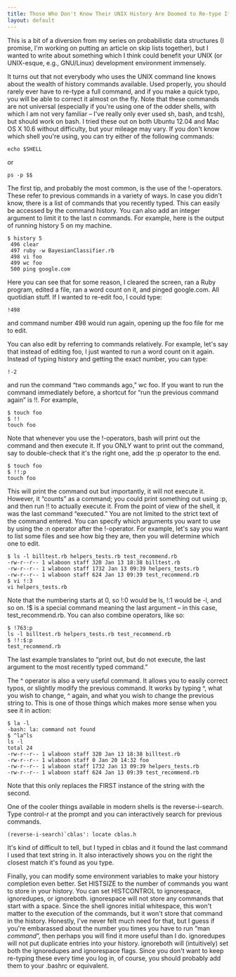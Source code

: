 ```yaml
---
title: Those Who Don't Know Their UNIX History Are Doomed to Re-type It
layout: default
---
```


This is a bit of a diversion from my series on probabilistic data structures (I promise, I'm working on putting an article on skip lists together), but I wanted to write about something which I think could benefit your UNIX (or UNIX-esque, e.g., GNU/Linux) development environment immensely.

It turns out that not everybody who uses the UNIX command line knows about the wealth of history commands available.  Used properly, you should rarely ever have to re-type a full command, and if you make a quick typo, you will be able to correct it almost on the fly. Note that these commands are not universal (especially if you're using one of the odder shells, with which I am not very familiar – I've really only ever used sh, bash, and tcsh), but should work on bash.  I tried these out on both Ubuntu 12.04 and Mac OS X 10.6 without difficulty, but your mileage may vary.  If you don't know which shell you're using, you can try either of the following commands:

```
echo $SHELL
```

or

```
ps -p $$
```

The first tip, and probably the most common, is the use of the !-operators.  These refer to previous commands in a variety of ways.  In case you didn't know, there is a list of commands that you recently typed.  This can easily be accessed by the command history.  You can also add an integer argument to limit it to the last n commands. For example, here is the output of running history 5 on my machine.

```
$ history 5
 496 clear
 497 ruby -w BayesianClassifier.rb
 498 vi foo
 499 wc foo
 500 ping google.com
```

Here you can see that for some reason, I cleared the screen, ran a Ruby program, edited a file, ran a word count on it, and pinged google.com.  All quotidian stuff.  If I wanted to re-edit foo, I could type:

```
!498
```

and command number 498 would run again, opening up the foo file for me to edit.

You can also edit by referring to commands relatively.  For example, let's say that instead of editing foo, I just wanted to run a word count on it again.  Instead of typing history and getting the exact number, you can type:

```
!-2
```
and run the command “two commands ago,” wc foo.  If you want to run the command immediately before, a shortcut for “run the previous command again” is !!.  For example,

```
$ touch foo
$ !!
touch foo
```
Note that whenever you use the !-operators, bash will print out the command and then execute it.  If you ONLY want to print out the command, say to double-check that it's the right one, add the :p operator to the end.

```
$ touch foo
$ !!:p
touch foo
```
This will print the command out but importantly, it will not execute it.  However, it “counts” as a command; you could print something out using :p, and then run !! to actually execute it.  From the point of view of the shell, it was the last command “executed.”
You are not limited to the strict text of the command entered.  You can specify which arguments you want to use by using the :n operator after the !-operator.  For example, let's say you want to list some files and see how big they are, then you will determine which one to edit.

```
$ ls -l billtest.rb helpers_tests.rb test_recommend.rb
-rw-r--r-- 1 wlaboon staff 320 Jan 13 18:38 billtest.rb
-rw-r--r-- 1 wlaboon staff 1732 Jan 13 09:39 helpers_tests.rb
-rw-r--r-- 1 wlaboon staff 624 Jan 13 09:39 test_recommend.rb
$ vi !:3
vi helpers_tests.rb
```

Note that the numbering starts at 0, so !:0 would be ls, !:1 would be -l, and so on.  !$ is a special command meaning the last argument – in this case, test_recommend.rb.  You can also combine operators, like so:

```
$ !763:p
ls -l billtest.rb helpers_tests.rb test_recommend.rb
$ !!:$:p
test_recommend.rb
```

The last example translates to “print out, but do not execute, the last argument to the most recently typed command.”

The ^ operator is also a very useful command.  It allows you to easily correct typos, or slightly modify the previous command.  It works by typing ^, what you wish to change, ^ again, and what you wish to change the previous string to.  This is one of those things which makes more sense when you see it in action:

```
$ la -l
-bash: la: command not found
$ ^la^ls
ls -l
total 24
-rw-r--r-- 1 wlaboon staff 320 Jan 13 18:38 billtest.rb
-rw-r--r-- 1 wlaboon staff 0 Jan 20 14:32 foo
-rw-r--r-- 1 wlaboon staff 1732 Jan 13 09:39 helpers_tests.rb
-rw-r--r-- 1 wlaboon staff 624 Jan 13 09:39 test_recommend.rb
```

Note that this only replaces the FIRST instance of the string with the second.

One of the cooler things available in modern shells is the reverse-i-search.  Type control-r at the prompt and you can interactively search for previous commands.

```
(reverse-i-search)`cblas': locate cblas.h
```

It's kind of difficult to tell, but I typed in cblas and it found the last command I used that text string in.  It also interactively shows you on the right the closest match it's found as you type.

Finally, you can modify some environment variables to make your history completion even better.  Set HISTSIZE to the number of commands you want to store in your history.  You can set HISTCONTROL to ignorespace, ignoredupes, or ignoreboth.  ignorespace will not store any commands that start with a space.  Since the shell ignores initial whitespace, this won't matter to the execution of the commands, but it won't store that command in the history.  Honestly, I've never felt much need for that, but I guess if you're embarassed about the number you times you have to run “man *command*”, then perhaps you will find it more useful than I do.  ignoredupes will not put duplicate entries into your history.  ignoreboth will (intuitively) set both the ignoredupes and ignorespace flags.  Since you don't want to keep re-typing these every time you log in, of course, you should probably add them to your .bashrc or equivalent.